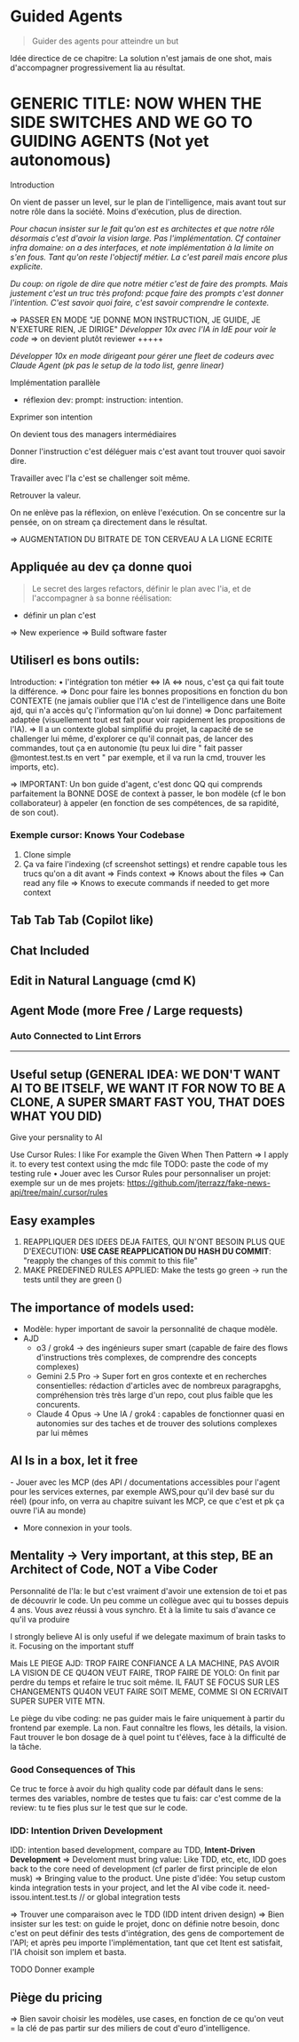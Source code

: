# Guided Agents

> Guider des agents pour atteindre un but

Idée directice de ce chapitre: La solution n'est jamais de one shot, mais d'accompagner progressivement lia au résultat.

# GENERIC TITLE: NOW WHEN THE SIDE SWITCHES AND WE GO TO GUIDING AGENTS (Not yet autonomous)

Introduction

On vient de passer un level, sur le plan de l'intelligence, mais avant tout sur notre rôle dans la société. Moins d'exécution, plus de direction.

_Pour chacun insister sur le fait qu'on est es architectes et que notre rôle désormais c'est d'avoir la vision large. Pas l'implémentation. Cf container infra domaine: on a des interfaces, et note implémentation à la limite on s'en fous. Tant qu'on reste l'objectif métier. La c'est pareil mais encore plus explicite._

_Du coup: on rigole de dire que notre métier c'est de faire des prompts. Mais justement c'est un truc très profond: pcque faire des prompts c'est donner l'intention. C'est savoir quoi faire, c'est savoir comprendre le contexte._

=> PASSER EN MODE "JE DONNE MON INSTRUCTION, JE GUIDE, JE N'EXETURE RIEN, JE DIRIGE"
_Développer 10x avec l'IA in IdE pour voir le code_ => on devient plutôt reviewer +++++

_Développer 10x en mode dirigeant pour gérer une fleet de codeurs avec Claude Agent (pk pas le setup de la todo list, genre linear)_

Implémentation parallèle

- réflexion dev: prompt: instruction: intention. 

Exprimer son intention 

On devient tous des managers intermédiaires

Donner l'instruction c'est déléguer mais c'est avant tout trouver quoi savoir dire.

Travailler avec l'Ia c'est se challenger soit même.

Retrouver la valeur.

On ne enlève pas la réflexion, on enlève l'exécution. On se concentre sur la pensée, on on stream ça directement dans le résultat.

=> AUGMENTATION DU BITRATE DE TON CERVEAU A LA LIGNE ECRITE

## Appliquée au dev ça donne quoi

> Le secret des larges refactors, définir le plan avec l'ia, et de l'accompagner à sa bonne réélisation:
 - définir un plan c'est 

=> New experience
=> Build software faster

## Utiliserl es bons outils:

Introduction:
•⁠ ⁠l'intégration ton métier <=> IA <=> nous, c'est ça qui fait toute la différence.
=> Donc pour faire les bonnes propositions en fonction du bon CONTEXTE (ne jamais oublier que l'IA c'est de l'intelligence dans une Boite ajd, qui n'a accès qu'ç l'information qu'on lui donne)
=> Donc parfaitement adaptée (visuellement tout est fait pour voir rapidement les propositions de l'IA).
=> Il a un contexte global simplifié du projet, la capacité de se challenger lui même, d'explorer ce qu'il connait pas, de lancer des commandes, tout ça en autonomie (tu peux lui dire " fait passer @montest.test.ts en vert " par exemple, et il va run la cmd, trouver les imports, etc).

=> IMPORTANT: Un bon guide d'agent, c'est donc QQ qui comprends parfaitement la BONNE DOSE de context à passer, le bon modèle (cf le bon collaborateur) à appeler (en fonction de ses compétences, de sa rapidité, de son cout).

### Exemple cursor: Knows Your Codebase

1. Clone simple
2. Ça va faire l'indexing (cf screenshot settings) et rendre capable tous les trucs qu'on a dit avant
=> Finds context
=> Knows about the files
=> Can read any file
=> Knows to execute commands if needed to get more context

## Tab Tab Tab (Copilot like)
## Chat Included
## Edit in Natural Language (cmd K)
## Agent Mode (more Free / Large requests)
### Auto Connected to Lint Errors

---

## Useful setup (GENERAL IDEA: WE DON'T WANT AI TO BE ITSELF, WE WANT IT FOR NOW TO BE A CLONE, A SUPER SMART FAST YOU, THAT DOES WHAT YOU DID)
Give your persnality to AI

Use Cursor Rules:
I like For example the Given When Then Pattern => I apply it. to every test context using the mdc file
TODO: paste the code of my testing rule
•⁠ ⁠Jouer avec les Cursor Rules pour personnaliser un projet: exemple sur un de mes projets: https://github.com/jterrazz/fake-news-api/tree/main/.cursor/rules

## Easy examples

1. REAPPLIQUER DES IDEES DEJA FAITES, QUI N'ONT BESOIN PLUS QUE D'EXECUTION: **USE CASE REAPPLICATION DU HASH DU COMMIT**: "reapply the changes of this commit to this file"
2. MAKE PREDEFINED RULES APPLIED: Make the tests go green -> run the tests until they are green ()

## The importance of models used:

- Modèle: hyper important de savoir la personnalité de chaque modèle.
- AJD
    - o3 / grok4 -> des ingénieurs super smart (capable de faire des flows d'instructions très complexes, de comprendre des concepts complexes)
    - Gemini 2.5 Pro → Super fort en gros contexte et en recherches consentielles: rédaction d'articles avec de nombreux paragrapghs, compréhension très très large d'un repo, cout plus faible que les concurents.
    - Claude 4 Opus -> Une IA / grok4 : capables de fonctionner quasi en autonomies sur des taches et de trouver des solutions complexes par lui mêmes

## AI Is in a box, let it free

-⁠ ⁠Jouer avec les MCP (des API / documentations accessibles pour l'agent pour les services externes, par exemple AWS,pour qu'il dev basé sur du réel) (pour info, on verra au chapitre suivant les MCP, ce que c'est et pk ça ouvre l'iA au monde)
- More connexion in your tools.

## Mentality -> Very important, at this step, BE an Architect of Code, NOT a Vibe Coder

Personnalité de l'Ia: le but c'est vraiment d'avoir une extension de toi et pas de découvrir le code. Un peu comme un collègue avec qui tu bosses depuis 4 ans. Vous avez réussi à vous synchro. Et à la limite tu sais d'avance ce qu'il va produire

I strongly believe AI is only useful if we delegate maximum of brain tasks to it. Focusing on the important stuff

Mais LE PIEGE AJD: TROP FAIRE CONFIANCE A LA MACHINE, PAS AVOIR LA VISION DE CE QU4ON VEUT FAIRE, TROP FAIRE DE YOLO: On finit par perdre du temps et refaire le truc soit même. IL FAUT SE FOCUS SUR LES CHANGEMENTS QU4ON VEUT FAIRE SOIT MEME, COMME SI ON ECRIVAIT SUPER SUPER VITE MTN.

Le piège du vibe coding: ne pas guider mais le faire uniquement à partir du frontend par exemple. La non. Faut connaître les flows, les détails, la vision. Faut trouver le bon dosage de à quel point tu t'élèves, face à la difficulté de la tâche.

### Good Consequences of This

Ce truc te force à avoir du high quality code par défault dans le sens: termes des variables, nombre de testes que tu fais: car c'est comme de la review: tu te fies plus sur le test que sur le code.

### IDD: Intention Driven Development

IDD: intention based development, compare au TDD, **Intent-Driven Development**
=> Develoment must bring value: Like TDD, etc, etc, IDD goes back to the core need of development (cf parler de first principle de elon musk) => Bringing value to the product.
Une piste d'idée:
You setup custom kinda integration tests in your project, and let the AI vibe code it.
need-issou.intent.test.ts // or global integration tests

=> Trouver une comparaison avec le TDD (IDD intent driven design)
	=> Bien insister sur les test: on guide le projet, donc on définie notre besoin, donc c'est on peut définir des tests d'intégration, des gens de comportement de l'API; et après peu importe l'implémentation, tant que cet Itent est satisfait, l'IA choisit son implem et basta.

TODO Donner example

## Piège du pricing

=> Bien savoir choisir les modèles, use cases, en fonction de ce qu'on veut = la clé de pas partir sur des miliers de cout d'euro d'intelligence.

